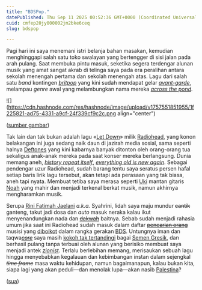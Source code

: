 ```yaml
---
title: "BDSPop."
datePublished: Thu Sep 11 2025 00:52:36 GMT+0000 (Coordinated Universal Time)
cuid: cmfep20jy000002jm2bke6ceq
slug: bdspop

---
```


Pagi hari ini saya menemani istri belanja bahan masakan, kemudian menghinggapi salah satu toko swalayan yang bertengger di sisi jalan pada arah pulang. Saat membuka pintu masuk, seketika segera terdengar alunan musik yang amat sangat akrab di telinga saya pada era peralihan antara sekolah menengah pertama dan sekolah menengah atas. Lagu dari salah satu *band* kontingen [*britpop*](https://en.wikipedia.org/wiki/Britpop) yang kini sudah mendapat gelar [*avant-garde*](https://en.wiktionary.org/wiki/avant-garde), melampau *genre* awal yang melambungkan nama mereka [*across the pond*](https://en.wiktionary.org/wiki/across_the_pond).

![](https://cdn.hashnode.com/res/hashnode/image/upload/v1757551851955/1f225821-ad75-4331-a9cf-24f339cf9c2c.png align="center")

([sumber gambar](http://www.bdsmovement.net/boycott-radiohead-concerts))

Tak lain dan tak bukan adalah lagu «[Let Down](https://genius.com/Radiohead-let-down-lyrics)» milik [Radiohead](https://en.wikipedia.org/wiki/Radiohead), yang konon belakangan ini juga sedang naik daun di jazirah media sosial, sama seperti halnya [Deftones](https://en.wikipedia.org/wiki/Deftones) yang kini kabarnya banyak ditonton oleh orang-orang tua sekaligus anak-anak mereka pada saat konser mereka berlangsung. Dunia memang aneh, [*history repeat itself*](https://en.wiktionary.org/wiki/history_repeats_itself), [*everything old is new again*](https://en.wiktionary.org/wiki/everything_old_is_new_again). Sebagai pendengar uzur Radiohead, sudah barang tentu saya seratus persen hafal setiap baris lirik lagu tersebut, akan tetapi ada perasaan yang tak biasa, aneh tapi nyata. Membuat tetiba saya merasa seperti [Uki](https://id.wikipedia.org/wiki/Mohammad_Kautsar_Hikmat) mantan gitaris [Noah](https://id.wikipedia.org/wiki/Noah_\(grup_musik\)) yang mahir dan menjadi terkenal berkat musik, namun akhirnya mengharamkan musik.

Serupa [Rini Fatimah Jaelani](https://id.wikipedia.org/wiki/Syahrini) *a.k.a.* Syahrini, lidah saya maju mundur <s>cantik</s> ganteng, takut jadi dosa dan *auto* masuk neraka kalau ikut menyenandungkan nada dan [<s>dakwah</s>](https://id.wikipedia.org/wiki/Nada_%26_Dakwah) baitnya. Sebab sudah menjadi rahasia umum jika saat ini Radiohead sudah masuk dalam daftar [<s>pencarian orang</s>](https://id.wikipedia.org/wiki/Daftar_Pencarian_Orang) musisi yang [diboikot](https://www.bdsmovement.net/boycott-radiohead-concerts) dalam rangka gerakan [BDS](https://www.bdsmovement.net/). Untungnya iman dan taqwa[*<s>core</s>*](https://en.wikipedia.org/wiki/Taqwacore) saya masih [kokoh tak tertandingi](https://www.instagram.com/reel/CB-fBmKnG2k/) bagai [Semen Gresik](https://id.wikipedia.org/wiki/Semen_Gresik), dan berhasil pulang tanpa terbuai oleh alunan yang berisiko membuat saya menjadi antek [*zionist*](https://en.wikipedia.org/wiki/Zionism). Terlalu berlebihan memang, merisaukan sebuah lagu hingga menyebabkan kegalauan dan kebimbangan instan dalam sejengkal *<s>time frame</s>* masa waktu kehidupan, namun bagaimanapun, kalau bukan kita, siapa lagi yang akan peduli—dan menolak lupa—akan nasib [Palestina](https://en.wikipedia.org/wiki/Palestine)?

([sua](https://sua.ist))